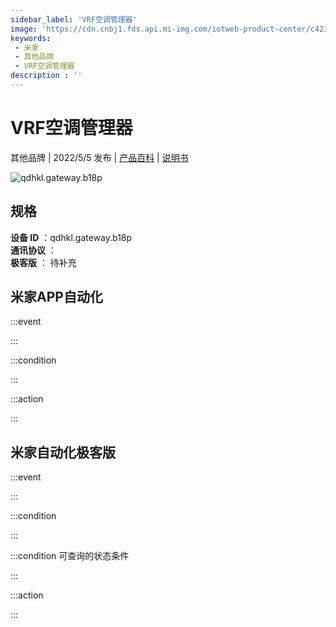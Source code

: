 ```yaml
---
sidebar_label: 'VRF空调管理器'
image: 'https://cdn.cnbj1.fds.api.mi-img.com/iotweb-product-center/c42320ca1e751877a02566d4aeba2fde_1650872646252.png?GalaxyAccessKeyId=AKVGLQWBOVIRQ3XLEW&Expires=9223372036854775807&Signature=4ZIKCfJZXXgu4k9STbrlbcG4jdU='
keywords: 
 - 米家
 - 其他品牌
 - VRF空调管理器
description : ''
---
```

# VRF空调管理器

其他品牌 | 2022/5/5 发布 | [产品百科](https://home.mi.com/webapp/content/baike/product/index.html?model=qdhkl.gateway.b18p/) | [说明书](https://home.mi.com/views/introduction.html?model=qdhkl.gateway.b18p&region=cn)

![qdhkl.gateway.b18p](https://cdn.cnbj1.fds.api.mi-img.com/iotweb-product-center/c42320ca1e751877a02566d4aeba2fde_1650872646252.png?GalaxyAccessKeyId=AKVGLQWBOVIRQ3XLEW&Expires=9223372036854775807&Signature=4ZIKCfJZXXgu4k9STbrlbcG4jdU=)

## 规格  
> 
**设备 ID** ：qdhkl.gateway.b18p  
**通讯协议** ：  
**极客版**  ： 待补充 


## 米家APP自动化  

:::event  

:::

:::condition  

:::

:::action   

:::

## 米家自动化极客版  

:::event  

:::

:::condition  

:::

:::condition 可查询的状态条件  

:::

:::action  

:::

        
